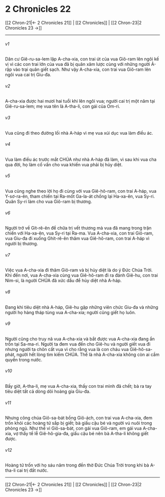 # 2 Chronicles 22

[[2 Chron-21|← 2 Chronicles 21]] | [[2 Chronicles]] | [[2 Chron-23|2 Chronicles 23 →]]
***



###### v1 
Dân cư Giê-ru-sa-lem lập A-cha-xia, con trai út của vua Giô-ram lên ngôi kế vị vì các con trai lớn của vua đã bị quân xâm lược cùng với những người Ả-rập vào trại quân giết sạch. Như vậy A-cha-xia, con trai vua Giô-ram lên ngôi vua cai trị Giu-đa. 

###### v2 
A-cha-xia được hai mươi hai tuổi khi lên ngôi vua; người cai trị một năm tại Giê-ru-sa-lem; mẹ vua tên là A-tha-li, con gái của Om-ri. 

###### v3 
Vua cũng đi theo đường lối nhà A-háp vì mẹ vua xúi dục vua làm điều ác. 

###### v4 
Vua làm điều ác trước mắt CHÚA như nhà A-háp đã làm, vì sau khi vua cha qua đời, họ làm cố vấn cho vua khiến vua phải bị hủy diệt. 

###### v5 
Vua cũng nghe theo lời họ đi cùng với vua Giê-hô-ram, con trai A-háp, vua Y-sơ-ra-ên, tham chiến tại Ra-mốt Ga-la-át chống lại Ha-xa-ên, vua Sy-ri. Quân Sy-ri làm cho vua Giô-ram bị thương. 

###### v6 
Người trở về Gít-rê-ên để chữa trị vết thương mà vua đã mang trong trận chiến với Ha-xa-ên, vua Sy-ri tại Ra-ma. Vua A-cha-xia, con trai Giô-ram, vua Giu-đa đi xuống Ghít-rê-ên thăm vua Giê-hô-ram, con trai A-háp vì người bị thương. 

###### v7 
Việc vua A-cha-xia đi thăm Giô-ram và bị hủy diệt là do ý Đức Chúa Trời. Khi đến nơi, vua A-cha-xia cùng vua Giê-hô-ram đi ra đánh Giê-hu, con trai Nim-si, là người CHÚA đã xức dầu để hủy diệt nhà A-háp. 

###### v8 
Đang khi tiêu diệt nhà A-háp, Giê-hu gặp những viên chức Giu-đa và những người họ hàng tháp tùng vua A-cha-xia; người cũng giết họ luôn. 

###### v9 
Người cũng cho truy nã vua A-cha-xia và bắt được vua A-cha-xia đang ẩn trốn tại Sa-ma-ri. Người ta đem vua đến cho Giê-hu và người giết vua đi nhưng người ta chôn cất vua vì cho rằng vua là con cháu vua Giê-hô-sa-phát, người hết lòng tìm kiếm CHÚA. Thế là nhà A-cha-xia không còn ai cầm quyền trong nước. 

###### v10 
Bấy giờ, A-tha-li, mẹ vua A-cha-xia, thấy con trai mình đã chết; bà ra tay tiêu diệt tất cả dòng dõi hoàng gia Giu-đa. 

###### v11 
Nhưng công chúa Giô-sa-bát bồng Giô-ách, con trai vua A-cha-xia, đem trốn khỏi các hoàng tử sắp bị giết; bà giấu cậu bé và người vú nuôi trong phòng ngủ. Như thế vì Giô-sa-bát, con gái vua Giô-ram, em gái vua A-cha-xia, vợ thầy tế lễ Giê-hô-gia-đa, giấu cậu bé nên bà A-tha-li không giết được. 

###### v12 
Hoàng tử trốn với họ sáu năm trong đền thờ Đức Chúa Trời trong khi bà A-tha-li cai trị đất nước.

***
[[2 Chron-21|← 2 Chronicles 21]] | [[2 Chronicles]] | [[2 Chron-23|2 Chronicles 23 →]]
